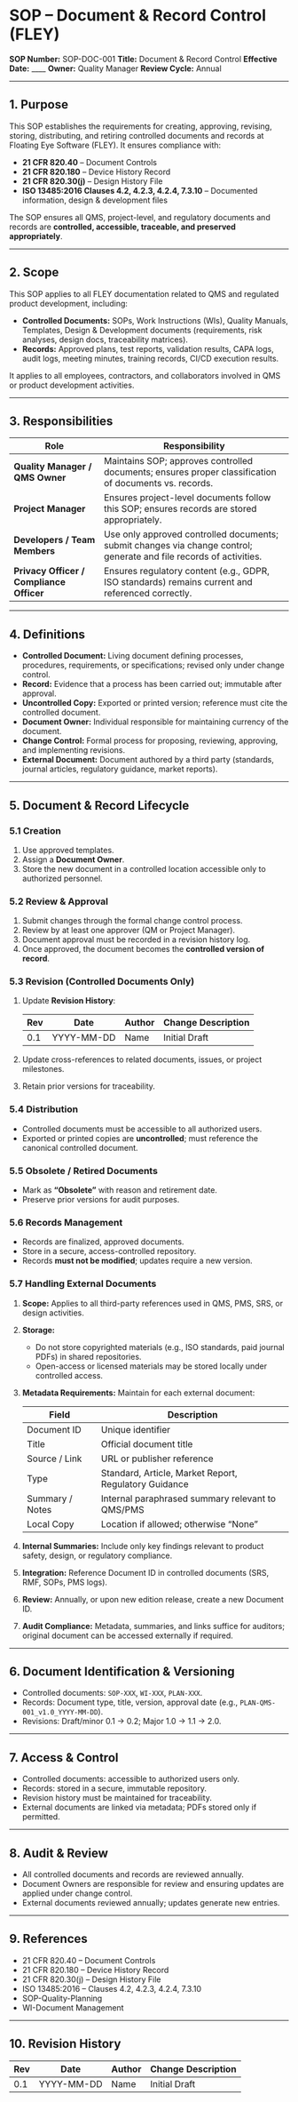 # **SOP – Document & Record Control (FLEY)**

**SOP Number:** SOP-DOC-001
**Title:** Document & Record Control
**Effective Date:** ____
**Owner:** Quality Manager
**Review Cycle:** Annual

---

## **1. Purpose**

This SOP establishes the requirements for creating, approving, revising, storing, distributing, and retiring controlled documents and records at Floating Eye Software (FLEY). It ensures compliance with:

* **21 CFR 820.40** – Document Controls
* **21 CFR 820.180** – Device History Record
* **21 CFR 820.30(j)** – Design History File
* **ISO 13485:2016 Clauses 4.2, 4.2.3, 4.2.4, 7.3.10** – Documented information, design & development files

The SOP ensures all QMS, project-level, and regulatory documents and records are **controlled, accessible, traceable, and preserved appropriately**.

---

## **2. Scope**

This SOP applies to all FLEY documentation related to QMS and regulated product development, including:

* **Controlled Documents:** SOPs, Work Instructions (WIs), Quality Manuals, Templates, Design & Development documents (requirements, risk analyses, design docs, traceability matrices).
* **Records:** Approved plans, test reports, validation results, CAPA logs, audit logs, meeting minutes, training records, CI/CD execution results.

It applies to all employees, contractors, and collaborators involved in QMS or product development activities.

---

## **3. Responsibilities**

| Role                                     | Responsibility                                                                                                      |
| ---------------------------------------- | ------------------------------------------------------------------------------------------------------------------- |
| **Quality Manager / QMS Owner**          | Maintains SOP; approves controlled documents; ensures proper classification of documents vs. records.               |
| **Project Manager**                      | Ensures project-level documents follow this SOP; ensures records are stored appropriately.                          |
| **Developers / Team Members**            | Use only approved controlled documents; submit changes via change control; generate and file records of activities. |
| **Privacy Officer / Compliance Officer** | Ensures regulatory content (e.g., GDPR, ISO standards) remains current and referenced correctly.                    |

---

## **4. Definitions**

* **Controlled Document:** Living document defining processes, procedures, requirements, or specifications; revised only under change control.
* **Record:** Evidence that a process has been carried out; immutable after approval.
* **Uncontrolled Copy:** Exported or printed version; reference must cite the controlled document.
* **Document Owner:** Individual responsible for maintaining currency of the document.
* **Change Control:** Formal process for proposing, reviewing, approving, and implementing revisions.
* **External Document:** Document authored by a third party (standards, journal articles, regulatory guidance, market reports).

---

## **5. Document & Record Lifecycle**

### **5.1 Creation**

1. Use approved templates.
2. Assign a **Document Owner**.
3. Store the new document in a controlled location accessible only to authorized personnel.

### **5.2 Review & Approval**

1. Submit changes through the formal change control process.
2. Review by at least one approver (QM or Project Manager).
3. Document approval must be recorded in a revision history log.
4. Once approved, the document becomes the **controlled version of record**.

### **5.3 Revision (Controlled Documents Only)**

1. Update **Revision History**:

   | Rev | Date       | Author | Change Description |
   | --- | ---------- | ------ | ------------------ |
   | 0.1 | YYYY-MM-DD | Name   | Initial Draft      |

2. Update cross-references to related documents, issues, or project milestones.

3. Retain prior versions for traceability.

### **5.4 Distribution**

* Controlled documents must be accessible to all authorized users.
* Exported or printed copies are **uncontrolled**; must reference the canonical controlled document.

### **5.5 Obsolete / Retired Documents**

* Mark as **“Obsolete”** with reason and retirement date.
* Preserve prior versions for audit purposes.

### **5.6 Records Management**

* Records are finalized, approved documents.
* Store in a secure, access-controlled repository.
* Records **must not be modified**; updates require a new version.

### **5.7 Handling External Documents**

1. **Scope:** Applies to all third-party references used in QMS, PMS, SRS, or design activities.

2. **Storage:**

   * Do not store copyrighted materials (e.g., ISO standards, paid journal PDFs) in shared repositories.
   * Open-access or licensed materials may be stored locally under controlled access.

3. **Metadata Requirements:** Maintain for each external document:

   | Field           | Description                                           |
   | --------------- | ----------------------------------------------------- |
   | Document ID     | Unique identifier                                     |
   | Title           | Official document title                               |
   | Source / Link   | URL or publisher reference                            |
   | Type            | Standard, Article, Market Report, Regulatory Guidance |
   | Summary / Notes | Internal paraphrased summary relevant to QMS/PMS      |
   | Local Copy      | Location if allowed; otherwise “None”                 |

4. **Internal Summaries:** Include only key findings relevant to product safety, design, or regulatory compliance.

5. **Integration:** Reference Document ID in controlled documents (SRS, RMF, SOPs, PMS logs).

6. **Review:** Annually, or upon new edition release, create a new Document ID.

7. **Audit Compliance:** Metadata, summaries, and links suffice for auditors; original document can be accessed externally if required.

---

## **6. Document Identification & Versioning**

* Controlled documents: `SOP-XXX`, `WI-XXX`, `PLAN-XXX`.
* Records: Document type, title, version, approval date (e.g., `PLAN-QMS-001_v1.0_YYYY-MM-DD`).
* Revisions: Draft/minor 0.1 → 0.2; Major 1.0 → 1.1 → 2.0.

---

## **7. Access & Control**

* Controlled documents: accessible to authorized users only.
* Records: stored in a secure, immutable repository.
* Revision history must be maintained for traceability.
* External documents are linked via metadata; PDFs stored only if permitted.

---

## **8. Audit & Review**

* All controlled documents and records are reviewed annually.
* Document Owners are responsible for review and ensuring updates are applied under change control.
* External documents reviewed annually; updates generate new entries.

---

## **9. References**

* 21 CFR 820.40 – Document Controls
* 21 CFR 820.180 – Device History Record
* 21 CFR 820.30(j) – Design History File
* ISO 13485:2016 – Clauses 4.2, 4.2.3, 4.2.4, 7.3.10
* SOP-Quality-Planning
* WI-Document Management

---

## **10. Revision History**

| Rev | Date       | Author | Change Description |
| --- | ---------- | ------ | ------------------ |
| 0.1 | YYYY-MM-DD | Name   | Initial Draft      |
